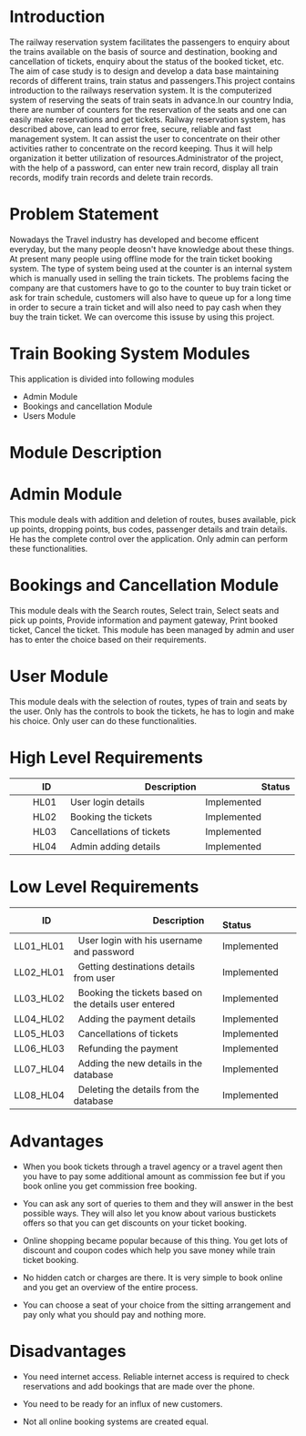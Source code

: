# Introduction

The railway reservation system facilitates the passengers to enquiry about the trains available on the basis of source and destination, booking and cancellation of tickets, enquiry about the status of the booked ticket, etc. The aim of case study is to design and develop a data base maintaining records of different trains, train status and passengers.This project contains introduction to the railways reservation system. It is the computerized system of reserving the seats of train seats in advance.In our country India, there are number of counters for the reservation of the seats and one can easily make reservations and get tickets. Railway reservation system, has described above, can lead to error free, secure, reliable and fast management system. It can assist the user to concentrate on their other activities rather to concentrate on the record keeping. Thus it will help organization it better utilization of resources.Administrator of the project, with the help of a password, can enter new train record, display all train records, modify train records and delete train records. 

# Problem Statement 

Nowadays the Travel industry has developed and become efficent everyday, but the many people deosn't have knowledge about these things. At present many people using offline mode for the train ticket booking system. The type of system being used at the counter is an internal system which is manually used in selling the train tickets. The problems facing the company are that customers have to go to the counter to buy train ticket or ask for train schedule, customers will also have to queue up for a long time in order to secure a train ticket and will also need to pay cash when they buy the train ticket. We can overcome this issuse by using this project.

# Train Booking System Modules

This application is divided into following modules

* Admin Module
* Bookings and cancellation Module
* Users Module

# Module Description

  # Admin Module

   This module deals with addition and deletion of routes, buses available, pick up points, dropping points, bus codes, passenger details and train details. He has the complete      control over the application. Only admin can perform these functionalities.

# Bookings and Cancellation Module

  This module deals with the Search routes, Select train, Select seats and pick up points, Provide information and payment gateway, Print booked ticket, Cancel the ticket. This     module has been managed by admin and user has to enter the choice based on their requirements. 

# User Module 

  This module deals with the selection of routes, types of train and seats by the user. Only has the controls to book the tickets, he has to login and make his choice. Only user can do these functionalities. 

# High Level Requirements

|`      `ID|`                 `Description|`            `Status|
| :- | :- | :- |
|`    `HL01|` `User login details | Implemented |
|`    `HL02|` `Booking the tickets | Implemented |
|`    `HL03|` `Cancellations of tickets | Implemented |
|`    `HL04|` `Admin adding details | Implemented |

# Low Level Requirements

|`      `ID|`                 `Description|`            `Status|
| :- | :- | :- |
|LL01\_HL01|` `User login with his username and password| Implemented |
|LL02\_HL01|` `Getting destinations details from user| Implemented |
|LL03\_HL02|` `Booking the tickets based on the details user entered| Implemented |
|LL04\_HL02|` `Adding the payment details| Implemented |
|LL05\_HL03|` `Cancellations of tickets| Implemented |
|LL06\_HL03|` `Refunding the payment| Implemented |
|LL07\_HL04|` `Adding the new details in the database| Implemented |
|LL08\_HL04|` `Deleting the details from the database| Implemented |

# Advantages


* When you book tickets through a travel agency or a travel agent then you have to pay some additional amount as commission fee but if you book online you get commission free booking.

* You can ask any sort of queries to them and they will answer in the best possible ways. They will also let you know about various bustickets offers so that you can get discounts on your ticket booking.

* Online shopping became popular because of this thing. You get lots of discount and coupon codes which help you save money while train ticket booking. 

* No hidden catch or charges are there. It is very simple to book online and you get an overview of the entire process.

* You can choose a seat of your choice from the sitting arrangement and pay only what you should pay and nothing more. 


# Disadvantages

* You need internet access. Reliable internet access is required to check reservations and add bookings that are made over the phone.

* You need to be ready for an influx of new customers. 

* Not all online booking systems are created equal.

